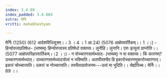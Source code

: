 ```yaml
---
index: 3.4.89
index_padded: 3.4.089
sutra: मेर्निः
vritti: mahabhashyam

---
```

 मेर्निः (1250) (612 आदेशविधिसूत्रम्।। 3 । 4 । 1 आ.24) (5076 आक्षेपवार्तिकम्।। 1 ।।) - हिन्योरुत्वप्रतिषेधः- (भाष्यम्) हिन्योरुत्वस्य प्रतिषेधो वक्तव्यः। लुनीहि। लुनानि। एरुः इत्युत्वं प्राप्नोति।। (5077 आक्षेपपरिहारवार्तिकम्।।2 ।।) - न वोच्चारणसार्मथ्यात्- (भाष्यम्) न वा वक्तव्यः। किं कारणम्? उच्चारणसार्मथ्यात्। उच्चारणसार्मथ्यादत्रोत्वं न भविष्यति। अलघीयश्चैव हि इकारोच्चारणमुकारोच्चारणात्। इकारं चोच्चारयति। उकारं च नोच्चारयति। तस्यैतत्प्रयोजनम---उत्वं मा भूदिति।। सेर्ह्यपिच्च। मेर्निः।। 89 ।। 